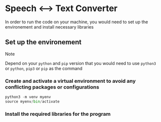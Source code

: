 # Speech <--> Text Converter

In order to run the code on your machine, you would need to set up the environement and install necessary libraries

## Set up the environement
> [!NOTE]  
> Depend on your ```python``` and ```pip``` version that you would need to use ```python3``` or ```python```, ```pip3``` or ```pip``` as the command
>
> 

### Create and activate a virtual environment to avoid any conflicting packages or configurations
```python
python3 -m venv myenv
source myenv/bin/activate
```
### Install the required libraries for the program 
